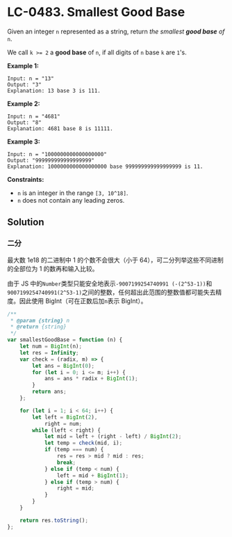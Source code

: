 # LC-0483. Smallest Good Base

Given an integer `n` represented as a string, return _the smallest **good base** of_ `n`.

We call `k >= 2` a **good base** of `n`, if all digits of `n` base `k` are `1`'s.

**Example 1:**

```
Input: n = "13"
Output: "3"
Explanation: 13 base 3 is 111.
```

**Example 2:**

```
Input: n = "4681"
Output: "8"
Explanation: 4681 base 8 is 11111.
```

**Example 3:**

```
Input: n = "1000000000000000000"
Output: "999999999999999999"
Explanation: 1000000000000000000 base 999999999999999999 is 11.
```

**Constraints:**

-   `n` is an integer in the range `[3, 10^18]`.
-   `n` does not contain any leading zeros.

## Solution

### 二分

最大数 1e18 的二进制中 1 的个数不会很大（小于 64），可二分列举这些不同进制的全部位为 1 的数再和输入比较。

由于 JS 中的`Number`类型只能安全地表示`-9007199254740991 (-(2^53-1))`和`9007199254740991(2^53-1)`之间的整数，任何超出此范围的整数值都可能失去精度。因此使用 BigInt（可在正数后加`n`表示 BigInt）。

```javascript
/**
 * @param {string} n
 * @return {string}
 */
var smallestGoodBase = function (n) {
    let num = BigInt(n);
    let res = Infinity;
    var check = (radix, m) => {
        let ans = BigInt(0);
        for (let i = 0; i <= m; i++) {
            ans = ans * radix + BigInt(1);
        }
        return ans;
    };

    for (let i = 1; i < 64; i++) {
        let left = BigInt(2),
            right = num;
        while (left < right) {
            let mid = left + (right - left) / BigInt(2);
            let temp = check(mid, i);
            if (temp === num) {
                res = res > mid ? mid : res;
                break;
            } else if (temp < num) {
                left = mid + BigInt(1);
            } else if (temp > num) {
                right = mid;
            }
        }
    }

    return res.toString();
};
```

